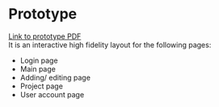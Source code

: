 # Prototype

[Link to prototype PDF](https://acrobat.adobe.com/id/urn:aaid:sc:VA6C2:b7f0e105-3acc-4fd2-b82a-e58873120bac)<br>
It is an interactive high fidelity layout for the following pages:
  - Login page
  - Main page
  - Adding/ editing page
  - Project page
  - User account page
